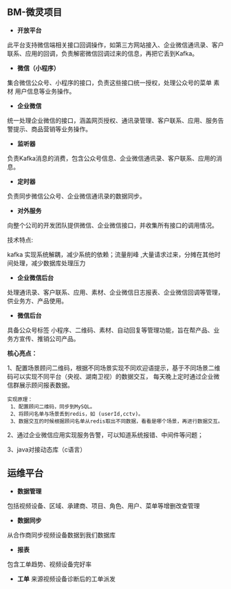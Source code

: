 ## BM-微灵项目
* **开放平台**

此平台支持微信端相关接口回调操作，如第三方网站接入、企业微信通讯录、客户联系、应用的回调，负责解密微信回调过来的信息，再把它丢到Kafka。

* **微信（小程序）**

集合微信公众号、小程序的接口，负责这些接口统一授权，处理公众号的菜单 素材 用户信息等业务操作。

* **企业微信**

统一处理企业微信的接口，涵盖网页授权、通讯录管理、客户联系、应用、服务告警提示、商品营销等业务操作。

* **监听器**

 负责Kafka消息的消费，包含公众号信息、企业微信通讯录、客户联系、应用的消息。
 
* **定时器**

负责同步微信公众号、企业微信通讯录的数据同步。

* **对外服务**

向整个公司的开发团队提供微信、企业微信接口，并收集所有接口的调用情况。

技术特点:

kafka 实现系统解耦，减少系统的依赖；流量削峰 ,大量请求过来，分摊在其他时间处理，减少数据库处理压力

* **企业微信后台**

处理通讯录、客户联系、应用、素材、企业微信日志报表、企业微信回调等管理，供业务方、产品使用。

* **微信后台**

具备公众号标签 小程序、二维码、素材、自动回复等管理功能，旨在帮产品、业务方宣传、推销公司产品。

**核心亮点：**

1、配置场景顾问二维码，根据不同场景实现不同欢迎语提示，基于不同场景二维码可以实现不同平台（央视、湖南卫视）的数据交互，
每天晚上定时通过企业微信群展示顾问报表数据。

    实现原理：
     1、配置顾问二维码，同步到MySQL。
     2、将顾问名单与场景丢到redis，如 (userId,cctv)。
     3、数据交互的时候根据顾问名单从redis取出不同数据，看看是哪个场景，再进行数据交互。

2、通过企业微信应用实现服务告警，可以知道系统报错、中间件等问题；

3、java对接动态库（c语言）
## 运维平台
   
* **数据管理**

 包括视频设备、区域、承建商、项目、角色、用户、菜单等增删改查管理
 
* **数据同步**

 从合作商同步视频设备数据到我们数据库
 
* **报表**

 包含工单趋势、视频设备完好率
 
* **工单**
 来源视频设备诊断后的工单派发